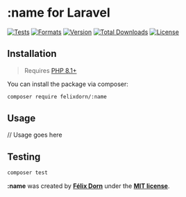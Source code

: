 # :name for Laravel                 

[![Tests](https://github.com/felixdorn/:name/actions/workflows/tests.yml/badge.svg?branch=master)](https://github.com/felixdorn/:name/actions/workflows/tests.yml)
[![Formats](https://github.com/felixdorn/:name/actions/workflows/formats.yml/badge.svg?branch=master)](https://github.com/felixdorn/:name/actions/workflows/formats.yml)
[![Version](https://poser.pugx.org/felixdorn/:name/version)](//packagist.org/packages/felixdorn/:name)
[![Total Downloads](https://poser.pugx.org/felixdorn/:name/downloads)](//packagist.org/packages/felixdorn/:name)
[![License](https://poser.pugx.org/felixdorn/:name/license)](//packagist.org/packages/felixdorn/:name)

## Installation

> Requires [PHP 8.1+](https://php.net/releases)

You can install the package via composer:

```bash
composer require felixdorn/:name
```

## Usage
// Usage goes here

## Testing
```bash
composer test
```

**:name** was created by **[Félix Dorn](https://twitter.com/afelixdorn)** under the **[MIT license](https://opensource.org/licenses/MIT)**.
